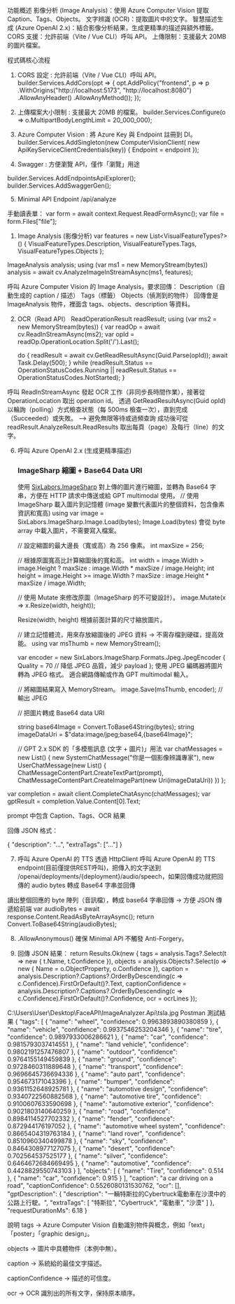 功能概述
影像分析 (Image Analysis)：使用 Azure Computer Vision 提取 Caption、Tags、Objects。
文字辨識 (OCR)：提取圖片中的文字。
智慧描述生成 (Azure OpenAI 2.x)：結合影像分析結果，生成更精準的描述與額外標籤。
CORS 支援：允許前端（Vite / Vue CLI）呼叫 API。
上傳限制：支援最大 20MB 的圖片檔案。

程式碼核心流程 

1. CORS 設定 : 允許前端（Vite / Vue CLI）呼叫 API。
builder.Services.AddCors(opt =>
{
    opt.AddPolicy("frontend", p => p
        .WithOrigins("http://localhost:5173", "http://localhost:8080")
        .AllowAnyHeader()
        .AllowAnyMethod());
});


2. 上傳檔案大小限制 : 支援最大 20MB 的檔案。
builder.Services.Configure<FormOptions>(o => o.MultipartBodyLengthLimit = 20_000_000);


3. Azure Computer Vision : 將 Azure Key 與 Endpoint 註冊到 DI。
builder.Services.AddSingleton(new ComputerVisionClient(
    new ApiKeyServiceClientCredentials(key)) { Endpoint = endpoint });


4. Swagger : 方便瀏覽 API，僅作「瀏覽」用途

builder.Services.AddEndpointsApiExplorer();
builder.Services.AddSwaggerGen();


5. Minimal API Endpoint /api/analyze

手動讀表單：
var form = await context.Request.ReadFormAsync();
var file = form.Files["file"];


1) Image Analysis (影像分析)
var features = new List<VisualFeatureTypes?>()
    { VisualFeatureTypes.Description, VisualFeatureTypes.Tags, VisualFeatureTypes.Objects };

ImageAnalysis analysis;
using (var ms1 = new MemoryStream(bytes))
    analysis = await cv.AnalyzeImageInStreamAsync(ms1, features);


呼叫 Azure Computer Vision 的 Image Analysis，要求回傳：
Description（自動生成的 caption / 描述）
Tags（標籤）
Objects（偵測到的物件）
回傳會是 ImageAnalysis 物件，裡面含 tags、objects、description 等資料。


2) OCR（Read API）
ReadOperationResult readResult;
using (var ms2 = new MemoryStream(bytes))
{
    var readOp = await cv.ReadInStreamAsync(ms2);
    var opId = readOp.OperationLocation.Split('/').Last();

    do
    {
        readResult = await cv.GetReadResultAsync(Guid.Parse(opId));
        await Task.Delay(500);
    } while (readResult.Status == OperationStatusCodes.Running ||
             readResult.Status == OperationStatusCodes.NotStarted);
}


呼叫 ReadInStreamAsync 發起 OCR 工作（非同步長時間作業），接著從 OperationLocation 取出 operation id。
透過 GetReadResultAsync(Guid opId) 以輪詢（polling）方式檢查狀態（每 500ms 檢查一次），直到完成（Succeeded）或失敗。  --> 避免無限等待或過頻查詢
成功後可從 readResult.AnalyzeResult.ReadResults 取出每頁（page）及每行（line）的文字。


6. 呼叫 Azure OpenAI 2.x (生成更精準描述)
    ### ImageSharp 縮圖 + Base64 Data URI

    使用 [SixLabors.ImageSharp](https://github.com/SixLabors/ImageSharp) 對上傳的圖片進行縮圖，並轉為 Base64 字串，方便在 HTTP 請求中傳送或給 GPT multimodal 使用。
    // 使用 ImageSharp 載入圖片到記憶體 (image 變數代表圖片的整個資料，包含像素資訊和寬高)
    using var image = SixLabors.ImageSharp.Image.Load(bytes);
    Image.Load(bytes) 會從 byte array 中載入圖片，不需要寫入檔案。

    // 設定縮圖的最大邊長（寬或高）為 256 像素。
    int maxSize = 256;
    
    // 根據原圖寬高比計算縮圖後的寬和高。
    int width = image.Width > image.Height ? maxSize : image.Width * maxSize / image.Height;
    int height = image.Height >= image.Width ? maxSize : image.Height * maxSize / image.Width;
    
    // 使用 Mutate 來修改原圖（ImageSharp 的不可變設計）。
    image.Mutate(x => x.Resize(width, height));
    
    Resize(width, height) 根據前面計算的尺寸縮放圖片。

    // 建立記憶體流，用來存放縮圖後的 JPEG 資料 -> 不需存檔到硬碟，提高效能。
    using var msThumb = new MemoryStream();
    

    var encoder = new SixLabors.ImageSharp.Formats.Jpeg.JpegEncoder
    {
        Quality = 70 // 降低 JPEG 品質，減少 payload
    };
    使用 JPEG 編碼器將圖片轉為 JPEG 格式。
    適合網路傳輸或作為 GPT multimodal 輸入。

    // 將縮圖結果寫入 MemoryStream。
    image.Save(msThumb, encoder); // 輸出 JPEG
    
    // 把圖片轉成 Base64 data URI
    <!-- GPT 的 **Chat API（2.x SDK）**多數是基於訊息（message）傳送文字的。
    如果要傳圖片，API 要求 多模態訊息 (Multimodal Message) 必須用 URL 或 Data URI 的形式。
    直接傳 byte[] 是不被支援的，因為 GPT 並沒有原生接收 raw bytes 的欄位

    data:image/jpeg;base64,... 是 Data URI，本質上就是把檔案內容用 Base64 編碼後直接嵌入字串裡。
    GPT 收到後可以「理解」這是一張圖片，進行分析。
    好處：不需要把圖片上傳到雲端或生成 URL，整個訊息就包含文字和圖片-->
    string base64Image = Convert.ToBase64String(bytes);
    string imageDataUri = $"data:image/jpeg;base64,{base64Image}";


    // GPT 2.x SDK 的「多模態訊息 (文字 + 圖片)」用法
    var chatMessages = new List<ChatMessage>()
    {
        new SystemChatMessage("你是一個影像辨識專家"),
        new UserChatMessage(new List<ChatMessageContentPart>()
        {
            ChatMessageContentPart.CreateTextPart(prompt),
            ChatMessageContentPart.CreateImagePart(new Uri(imageDataUri))
        })
    };

var completion = await client.CompleteChatAsync(chatMessages);
var gptResult = completion.Value.Content[0].Text;


prompt 中包含 Caption、Tags、OCR 結果

回傳 JSON 格式：

{
    "description": "...",
    "extraTags": ["..."]
}


7. 呼叫 Azure OpenAI 的 TTS 
透過 HttpClient 呼叫 Azure OpenAI 的 TTS endpoint(目前僅提供REST呼叫)，把傳入的文字送到 /openai/deployments/{deployment}/audio/speech，如果回傳成功就把回傳的 audio bytes 轉成 Base64 字串並回傳

讀出整個回應的 byte 陣列（音訊檔），轉成 base64 字串回傳 -> 方便 JSON 傳遞給前端
var audioBytes = await response.Content.ReadAsByteArrayAsync();
return Convert.ToBase64String(audioBytes);


8. .AllowAnonymous()
確保 Minimal API 不觸發 Anti-Forgery。


9. 回傳 JSON 結果：
return Results.Ok(new
{
    tags = analysis.Tags?.Select(t => new { t.Name, t.Confidence }),
    objects = analysis.Objects?.Select(o => new { Name = o.ObjectProperty, o.Confidence }),
    caption = analysis.Description?.Captions?.OrderByDescending(c => c.Confidence).FirstOrDefault()?.Text,
    captionConfidence = analysis.Description?.Captions?.OrderByDescending(c => c.Confidence).FirstOrDefault()?.Confidence,
    ocr = ocrLines
});


C:\Users\User\Desktop\FaceAPI\ImageAnalyzer.Api\tsla.jpg
Postman 測試結果
{
    "tags": [
        {
            "name": "wheel",
            "confidence": 0.9963893890380859
        },
        {
            "name": "vehicle",
            "confidence": 0.9937546253204346
        },
        {
            "name": "tire",
            "confidence": 0.9897933006286621
        },
        {
            "name": "car",
            "confidence": 0.9815793037414551
        },
        {
            "name": "land vehicle",
            "confidence": 0.9802191257476807
        },
        {
            "name": "outdoor",
            "confidence": 0.9764155149459839
        },
        {
            "name": "ground",
            "confidence": 0.9728460311889648
        },
        {
            "name": "transport",
            "confidence": 0.9696645736694336
        },
        {
            "name": "auto part",
            "confidence": 0.954673171043396
        },
        {
            "name": "bumper",
            "confidence": 0.9361152648925781
        },
        {
            "name": "automotive design",
            "confidence": 0.9340722560882568
        },
        {
            "name": "automotive tire",
            "confidence": 0.9100607633590698
        },
        {
            "name": "automotive exterior",
            "confidence": 0.9021803140640259
        },
        {
            "name": "road",
            "confidence": 0.8984114527702332
        },
        {
            "name": "fender",
            "confidence": 0.872944176197052
        },
        {
            "name": "automotive wheel system",
            "confidence": 0.8665404319763184
        },
        {
            "name": "land rover",
            "confidence": 0.8510960340499878
        },
        {
            "name": "sky",
            "confidence": 0.8464308977127075
        },
        {
            "name": "desert",
            "confidence": 0.702564537525177
        },
        {
            "name": "silver",
            "confidence": 0.6464672684669495
        },
        {
            "name": "automotive",
            "confidence": 0.4428829550743103
        }
    ],
    "objects": [
        {
            "name": "Tire",
            "confidence": 0.514
        },
        {
            "name": "car",
            "confidence": 0.915
        }
    ],
    "caption": "a car driving on a road",
    "captionConfidence": 0.5526080131530762,
    "ocr": [],
    "gptDescription": {
        "description": "一輛特斯拉的Cybertruck電動車在沙漠中的公路上行駛。",
        "extraTags": [
            "特斯拉",
            "Cybertruck",
            "電動車",
            "沙漠"
        ]
    },
    "requestDurationMs": 6.18
}

說明
tags → Azure Computer Vision 自動識別物件與概念，例如「text」「poster」「graphic design」。

objects → 圖片中具體物件（本例中無）。

caption → 系統給的最佳文字描述。

captionConfidence → 描述的可信度。

ocr → OCR 識別出的所有文字，保持原本順序。


